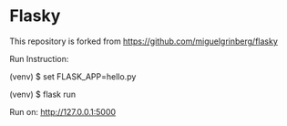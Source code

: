 Flasky
======

This repository is forked from https://github.com/miguelgrinberg/flasky


Run Instruction:

(venv) $ set FLASK_APP=hello.py

(venv) $ flask run

Run on: http://127.0.0.1:5000

